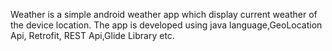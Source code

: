 Weather is a simple android weather app which display current weather of the device location.
The app is developed using java language,GeoLocation Api, Retrofit, REST Api,Glide Library etc.
